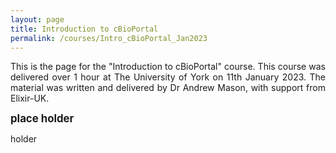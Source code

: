 ```yaml
---
layout: page
title: Introduction to cBioPortal
permalink: /courses/Intro_cBioPortal_Jan2023
---
```

<p align="justify">This is the page for the "Introduction to cBioPortal" course. This course was delivered over 1 hour at The University of York on 11th January 2023. The material was written and delivered by Dr Andrew Mason, with support from Elixir-UK.<br/></p>

<span style="font-size:1.2em;">**place holder**</span><br/>
<p align="justify">holder<br/>
